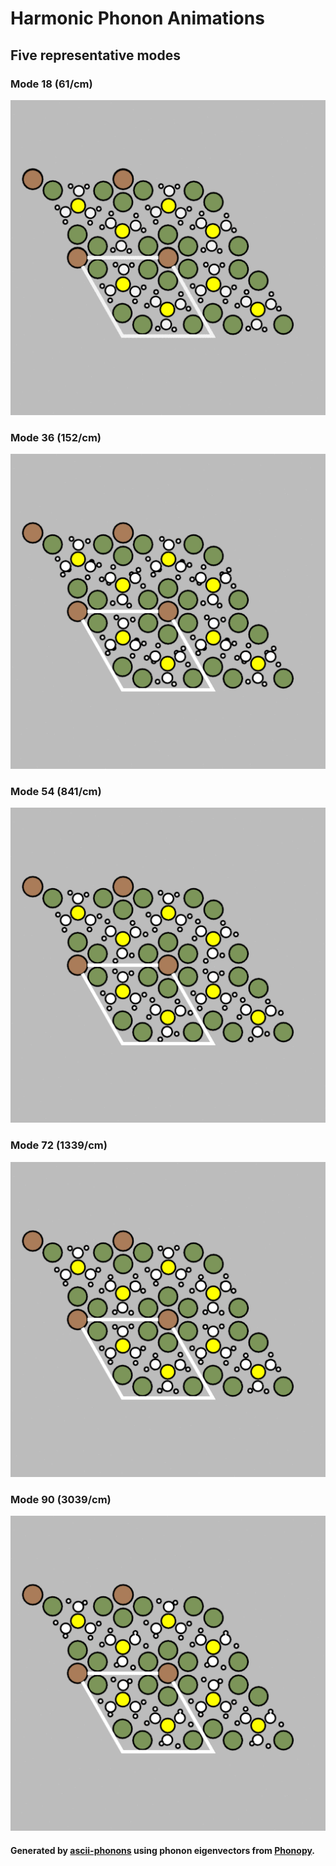 # Harmonic Phonon Animations

## Five representative modes

### Mode 18 (61/cm)
![](mode18_61cm.gif) 

### Mode 36 (152/cm)
![](mode36_152cm.gif) 

### Mode 54 (841/cm)
![](mode54_841cm.gif) 

### Mode 72 (1339/cm)
![](mode72_1339cm.gif) 

### Mode 90 (3039/cm)
![](mode90_3039cm.gif) 

#### Generated by [ascii-phonons](https://github.com/ajjackson/ascii-phonons) using phonon eigenvectors from [Phonopy](http://phonopy.sourceforge.net).